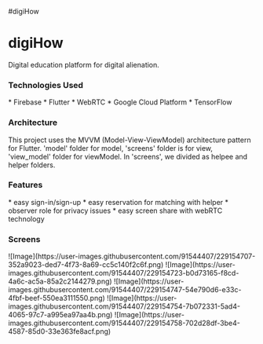 #digiHow

<h1>digiHow</h1>
Digital education platform for digital alienation.

<h3>Technologies Used</h3>
* Firebase
* Flutter
* WebRTC
* Google Cloud Platform
* TensorFlow

<h3>Architecture</h3>
This project uses the MVVM (Model-View-ViewModel) architecture pattern for Flutter.
'model' folder for model, 'screens' folder is for view, 'view_model' folder for viewModel. 
In 'screens', we divided as helpee and helper folders.

<h3>Features</h3>
* easy sign-in/sign-up
* easy reservation for matching with helper
* observer role for privacy issues
* easy screen share with webRTC technology

<h3>Screens</h3>
![Image](https://user-images.githubusercontent.com/91544407/229154707-352a9023-ded7-4f73-8a69-cc5c140f2c6f.png)
![Image](https://user-images.githubusercontent.com/91544407/229154723-b0d73165-f8cd-4a6c-ac5a-85a2c2144279.png)
![Image](https://user-images.githubusercontent.com/91544407/229154747-54e790d6-e33c-4fbf-beef-550ea3111550.png)
![Image](https://user-images.githubusercontent.com/91544407/229154754-7b072331-5ad4-4065-97c7-a995ea97aa4b.png)
![Image](https://user-images.githubusercontent.com/91544407/229154758-702d28df-3be4-4587-85d0-33e363fe8acf.png)
